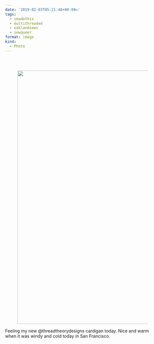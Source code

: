 ```yaml
---
date: '2019-02-03T05:21:48+00:00='
tags:
  - imadethis
  - multithreaded
  - oaklandsews
  - sewqueer
format: image
kind:
  - Photo
---
```

<section class="response"> <header> </header>

<div data-carousel-extra='{"blog_id":1,"permalink":"https:\/\/www.yergler.net\/2019\/02\/02\/3437\/"}' id='gallery-7' class='gallery galleryid-3437 gallery-columns-1 gallery-size-large'>
  <figure class='gallery-item'>

  <div class='gallery-icon portrait'>
    <a href='https://www.yergler.net/wp-content/uploads/2019/02/iguvusRu.jpg'><img width="660" height="825" src="https://www.yergler.net/wp-content/uploads/2019/02/iguvusRu-819x1024.jpg" class="attachment-large size-large u-photo" alt="" loading="lazy" srcset="https://www.yergler.net/wp-content/uploads/2019/02/iguvusRu-819x1024.jpg 819w, https://www.yergler.net/wp-content/uploads/2019/02/iguvusRu-240x300.jpg 240w, https://www.yergler.net/wp-content/uploads/2019/02/iguvusRu-768x960.jpg 768w, https://www.yergler.net/wp-content/uploads/2019/02/iguvusRu.jpg 1080w" sizes="(max-width: 660px) 100vw, 660px" data-attachment-id="3438" data-permalink="https://www.yergler.net/2019/02/02/3437/iguvusru/" data-orig-file="https://www.yergler.net/wp-content/uploads/2019/02/iguvusRu.jpg" data-orig-size="1080,1350" data-comments-opened="0" data-image-meta="{&quot;aperture&quot;:&quot;0&quot;,&quot;credit&quot;:&quot;&quot;,&quot;camera&quot;:&quot;&quot;,&quot;caption&quot;:&quot;&quot;,&quot;created_timestamp&quot;:&quot;0&quot;,&quot;copyright&quot;:&quot;&quot;,&quot;focal_length&quot;:&quot;0&quot;,&quot;iso&quot;:&quot;0&quot;,&quot;shutter_speed&quot;:&quot;0&quot;,&quot;title&quot;:&quot;&quot;,&quot;orientation&quot;:&quot;0&quot;}" data-image-title="iguvusRu" data-image-description="" data-image-caption="" data-medium-file="https://www.yergler.net/wp-content/uploads/2019/02/iguvusRu-240x300.jpg" data-large-file="https://www.yergler.net/wp-content/uploads/2019/02/iguvusRu-819x1024.jpg" /></a>
  </div></figure>
</div></section>

Feeling my new @threadtheorydesigns cardigan today. Nice and warm when it was windy and cold today in San Francisco.
